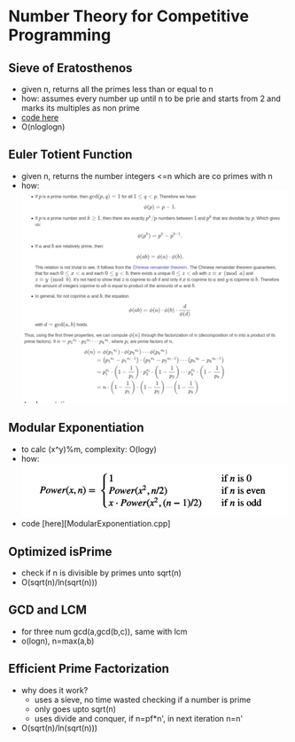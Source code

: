 # Number Theory for Competitive Programming

## Sieve of Eratosthenos
- given n, returns all the primes less than or equal to n
- how: assumes every number up until n to be prie and starts from 2 and marks its multiples as non prime
- [code here](SieveOfEratosthenos.cpp)
- O(nloglogn)

## Euler Totient Function
- given n, returns the number integers <=n which are co primes with n
- how: ![image of Euler Totient](/number_theory/images_nt/euler-totient.png)

## Modular Exponentiation
- to calc (x^y)%m, complexity: O(logy)
- how: ![iage of Mod Expo](/number_theory/images_nt/mod-expo.png)
- code [here][ModularExponentiation.cpp]

## Optimized isPrime
- check if n is divisible by primes unto sqrt(n)
- O(sqrt(n)/ln(sqrt(n)))

## GCD and LCM
- for three num gcd(a,gcd(b,c)), same with lcm
- o(logn), n=max(a,b)

## Efficient Prime Factorization
- why does it work?
    - uses a sieve, no time wasted checking if a number is prime
    - only goes upto sqrt(n)
    - uses divide and conquer, if n=pf*n', in next iteration n=n'
- O(sqrt(n)/ln(sqrt(n)))